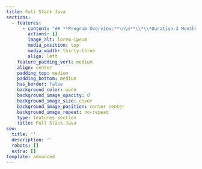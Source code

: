 ```yaml
---
title: Full Stack Java
sections:
  - features:
      - content: "## **Program Overview:**\n\n**\\*\\*Duration-3 Months**\n\n**Eligibility Criteria – No Eligibility Criteria.**\n\n**Lifetime Access to Eduprajna\nInstitute LAB(Syllabus Copies, Recorded\_\_\nvideos)\\*\\***\n\n**Lifetime doubt clearness.**\n\n**All IT courses Global Certification Available.**\n\n**Placement Support**\n\n**Resume preparation & Soft skill training 1 week**\n\n**Project support.**\n\n***\n\n#### **SYLLABUS:**\n\n**A+(COMPUTER HARDWARE)**\n\nIntroduction about\ncomputer: (Introduction of system overview, Introduction to processors,\nMemory Interfacing, Interfacing I/O Devices, Interfacing Data Converters,\nDisplay Interfaces, Serial I/O and Data Communication, Higher level Processors)\n\nIntroduction to PC\nArchitecture: (Study of PC-AT/ATX System, Pentium, Core, Core 2 Cord, Core 2\nDuo,13,15,17 Processor Basics of Processor and CPU Block Diagram of Computer\nand Computer generation Motherboards, Chipset and Controllers, BIOS and the\nBoot Process, Computer Memory)\n\nInternal Components IDE\nand SATA Devices: (Hard Disk Drive and CD/DVDs Drives, SCSI Devices ,Floppy Disk,\nZip Drive, Backup Drive, Expansion Cards-LAN Card, IDE Card, VGA and SVGA\nCards, Sound Card, Interface Cards, I/O Cards, Video Cards, USB Card, Fire-Wire\nCards, Internal Ports, Cables and Connector Types.)\n\nExternal Components\nMonitors: (CRT, LCD and LED Displays, Printers: Dot-Matrix Printer,\nInkjet Printer, Laser Printer Scanner: Photo Scanner, Documents Scanner, Bar\nCord Scanner Keyboards, Mouse, External Modem, Ports and Connectors, Batteries,\nPower supply, Pen Drives, SCSI interface devices, Laptop Computers, Digital\nAdvance storage technology.)\n\n**N+(COMPUTER NETWORKING)**\n\n\\*\\*Overview of Networking: \\*\\*(Introduction to networks and networks and networking, LAN,\nVLAN, CAN, MAN, WAN, Internet, and Intranet, etc. Uses and benefits of the network,\nServer-client-based network, Peer to peer networks.)\n\n\\*\\*Network Hardware and Components: \\*\\*(Concept of Server, Client, node, Segment, backbone, host etc.\nAnalog and digital transmission, Network Interface Card, Crimping tools and\nColor standards for Straight crimping and Cross crimping Functions of NIC,\nRepeaters, Hub, Switches, Routers, Bridges, Router, etc.\n\n\\*\\*Transmission Media and Topologies Media types: \\*\\*(STP cable, UTP cable,\nCoaxial cable, Fiber cable, Baseband, and Broadband transmission, Cables and\nConnecters, Physical and logical topologies, Bus, Star, Ring, and Mesh\ntopologies)\n\n\\*\\*Protocols and TCP/IP and Sub-netting: \\*\\*(HTTP, FTP and other Different types of protocols, OSI\nModel, Media Access Method, DNS services, DHCP services, Introduction about\nTCP/IP and Sub-nettings, configuring IP address and sub nettings)\n\n**CCNA (CISCO CERTIFIED NETWORK ASSOCIATE)**\n\n\\*\\*LAN Switching Technologies:\r\\*\\*\n\nDescribe and verify switching concepts\n\nMAC learning and aging\n\nMAC address table\n\nConfigure, verify, and troubleshoot VLAN\n\nConfigure, verify, and troubleshoot switch connectivity\n\nConfigure, verify Trunk ports\n\nAdd and remove\_ VLANs on a trunk\n\nConfigure, verify VTP(VLAN Trunking Protocol)\n\nConfigure, verify Inter-VLAN Routing\n\nConfigure, verify STP(Spanning Tree Protocol)\n\nConfigure and verify Layer 2protocols(CDP)\n\nConfigure and verify port-security\n\nDescribe AP and WLC management access connections(Telnet, SSH, HTTPS, console, and TACACS+/RADIUS)\n\nConfigure and verify (Layer 2/Layer 3) Ether Channel (LACP)\n\nDetermine how a router makes a forwarding decision by default\n\n**Routing Technologies & Security fundamental:**\n\nDescribe the routing\nconcepts\n\nInterpret the\ncomponents of the routing table\n\nConfigure and verify\nthe network mask, Next-hop,\_\nAdministrative distance, Metric\n\nConfigure and verify\nOSPF v2\n\nConfigure and verify\ninside source NAT\n\nConfigure and verify NTP operating in a client and server mode\n\nExplain the role of DHCP and DNS within the network\nExplain the function of SNMP in network operations\n\nConfigure network devices for remote access using SSH\n\nDefine key security concepts (threats, vulnerabilities, exploits)\n\nDifferentiate authentication, Authorization, and accounting concepts Describe wireless security protocols(WPA, WPA2, WPA3)\n\nConfigure and verify access control lists\n\nDescribe security program elements (User awareness, training, and physical access control)\n\nExplain how automation impacts network management\n\n**MCSA (MICROSOFT CERTIFIED SOLUTIONS ASSOCIATE)**\n\n\\*\\*Installing and Configuring Windows:\r\\*\\*\n\nInstall servers\n\nConfigure servers\n\nConfigure local storage\n\nConfigure server roles\nand features\n\nCreate and configure\nvirtual network\n\nDeploy and Configure\nDynamic Host Configure protocol(DHCP)service\n\nDeploy and configure DNS service\n\nInstall domain controllers\n\nCreate and manage Active\nDirectory groups and organizational units(OUs)\n\nCreate and manage Group\nPolicy\n\n**Installation, Storage, and Compute with Server:**\n\nInstall Windows Servers\nin Host and Compute Environments\n\nImplement Storage\nSolutions\n\nImplement Hyper-V\n\nManage and Maintain AD DS\n\n**LINUX SERVER ADMINISTRATOR**\n\nThe roles of an\nadministrator\n\nOpen-source licensing\n\nAcquiring your Linux\ndistribution\n\nStructuring the file\nsystem\n\nSelecting software\npackages\n\nThe /etc configuration hierarchy\n\nBasic Commands\n\nUser & Group\nmanagement\n\nPackage \\&Disk\nManagement\n\nDevice and Volume\nManagement\n\nMounting file systems\n\nFile permissions &\nACL\n\nControlling boot process\n\n***\n\n\\*\\*\r\\*\\*\n\n\\*\\*\r\\*\\*\n\n***\n"
        actions: []
        image_alt: lorem-ipsum
        media_position: top
        media_width: thirty-three
        align: left
    feature_padding_vert: medium
    align: center
    padding_top: medium
    padding_bottom: medium
    has_border: false
    background_color: none
    background_image_opacity: 0
    background_image_size: cover
    background_image_position: center center
    background_image_repeat: no-repeat
    type: features_section
    title: Full Stack Java
seo:
  title: ''
  description: ''
  robots: []
  extra: []
template: advanced
---
```

